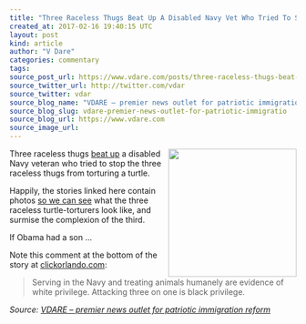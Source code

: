 ```yaml
---
title: "Three Raceless Thugs Beat Up A Disabled Navy Vet Who Tried To Stop Them  From Torturing A Turtle"
created_at: 2017-02-16 19:40:15 UTC
layout: post
kind: article
author: "V Dare"
categories: commentary
tags: 
source_post_url: https://www.vdare.com/posts/three-raceless-thugs-beat-up-a-disabled-navy-vet-who-tried-to-stop-them-from-torturing-a-turtle
source_twitter_url: http://twitter.com/vdar
source_twitter: vdar
source_blog_name: "VDARE – premier news outlet for patriotic immigration reform"
source_blog_slug: vdare-premier-news-outlet-for-patriotic-immigratio
source_blog_url: https://www.vdare.com
source_image_url: 
---
```

<div class="pf-content"><p><img class="aligncenter size-full wp-image-107368" src="https://s3-us-west-2.amazonaws.com/vdare-live/wp-content/uploads/2017/02/16143059/thugs.png" alt="" width="225" align="right" srcset="https://s3-us-west-2.amazonaws.com/vdare-live/wp-content/uploads/2017/02/16143059/thugs.png 404w, https://s3-us-west-2.amazonaws.com/vdare-live/wp-content/uploads/2017/02/16143059/thugs-150x84.png 150w, https://s3-us-west-2.amazonaws.com/vdare-live/wp-content/uploads/2017/02/16143059/thugs-300x169.png 300w" sizes="(max-width: 404px) 100vw, 404px" />Three raceless thugs <a href="http://www.clickorlando.com/news/daytona-navy-veteran-assaulted-trying-to-stop-men-from-killing-turtle-police-say" target="_blank" data-saferedirecturl="https://www.google.com/url?hl=en&amp;q=http://www.clickorlando.com/news/daytona-navy-veteran-assaulted-trying-to-stop-men-from-killing-turtle-police-say&amp;source=gmail&amp;ust=1487358618262000&amp;usg=AFQjCNFnQWT68ZwTO8z2vl89LoAeFgP21A">beat up</a> a disabled Navy veteran who tried to stop the three raceless thugs from torturing a turtle.</p><!-- TAG START { player: "7518-804336-VDare - Outstream - Rev", owner: "ONE Video by AOL", for: "ONE Video by AOL" - BEINJS } --><div id="57966237cc52c74a5e1363c4" class="vdb_player vdb_57966237cc52c74a5e1363c456bcd17ce4b018167fea5539">    <script type="text/javascript" src="//delivery.vidible.tv/jsonp/pid=57966237cc52c74a5e1363c4/56bcd17ce4b018167fea5539_bein.js"></script></div><!-- TAG END { date: 07/25/16 } -->
<p>Happily, the stories linked here contain photos <a href="http://www.foxnews.com/us/2017/02/16/disabled-navy-veteran-beaten-after-defending-turtle.html" target="_blank" data-saferedirecturl="https://www.google.com/url?hl=en&amp;q=http://www.foxnews.com/us/2017/02/16/disabled-navy-veteran-beaten-after-defending-turtle.html&amp;source=gmail&amp;ust=1487358618262000&amp;usg=AFQjCNGSRPjIxsXDqeqWF67p2bs-MAEPxA">so we can see</a> what the three raceless turtle-torturers look like, and surmise the complexion of the third.</p>
<p>If Obama had a son &#8230;</p>
<p>Note this comment at the bottom of the story at <a href="http://clickorlando.com" target="_blank" data-saferedirecturl="https://www.google.com/url?hl=en&amp;q=http://clickorlando.com&amp;source=gmail&amp;ust=1487358618262000&amp;usg=AFQjCNF_MdxzNlrMP_buof1hxgGXu5Chig">clickorlando.com</a>:</p>
<blockquote>
<p class="m_-7086871563852795107inbox-inbox-vf-comment-html">Serving in the Navy and treating animals humanely are evidence of white privilege. Attacking three on one is black privilege.</p>
</blockquote>
</div><div class="">
    <i>Source: <a href="https://www.vdare.com">VDARE – premier news outlet for patriotic immigration reform</a></i>
</div>
